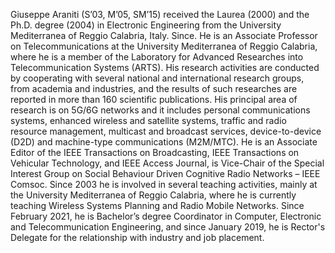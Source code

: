 Giuseppe Araniti (S’03, M’05, SM’15) received the Laurea (2000) and the Ph.D. degree (2004) in Electronic Engineering from the University Mediterranea of Reggio Calabria, Italy.
Since. He is an Associate Professor on Telecommunications at the University Mediterranea of Reggio Calabria, where he is a member of the Laboratory for Advanced Researches into Telecommunication Systems (ARTS). 
His research activities are conducted by cooperating with several national and international research groups, from academia and industries, and the results of such researches are reported in more than 160 scientific publications. 
His principal area of research is on 5G/6G networks and it includes personal communications systems, enhanced wireless and satellite systems, traffic and radio resource management, multicast and broadcast services, device-to-device (D2D) and machine-type communications (M2M/MTC). 
He is an Associate Editor of the IEEE Transactions on Broadcasting, IEEE Transactions on Vehicular Technology, and IEEE Access Journal, is Vice-Chair of the Special Interest Group on Social Behaviour Driven Cognitive Radio Networks – IEEE Comsoc. 
Since 2003 he is involved in several teaching activities, mainly at the University Mediterranea of Reggio Calabria, where he is currently teaching Wireless Systems Planning and Radio Mobile Networks. 
Since February 2021, he is Bachelor’s degree Coordinator in Computer, Electronic and Telecommunication Engineering, and since January 2019, he is Rector's Delegate for the relationship with industry and job placement.
